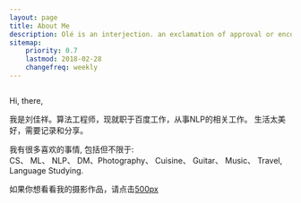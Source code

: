 ```yaml
---
layout: page
title: About Me
description: Olé is an interjection. an exclamation of approval or encouragement customary at bullfights, flamenco dancing, and other Spanish or Latin American events. noun.
sitemap:
    priority: 0.7
    lastmod: 2018-02-28
    changefreq: weekly
---
```


<p class="image left"><img src="{{ "/images/pic04.jpg" | absolute_url }}" alt="" /></p>


Hi, there,

我是刘佳祥。算法工程师，现就职于百度工作，从事NLP的相关工作。
生活太美好，需要记录和分享。

我有很多喜欢的事情, 包括但不限于:<br> 
CS、 ML、 NLP、 DM、Photography、 Cuisine、 Guitar、 Music、 Travel, Language Studying.

如果你想看看我的摄影作品，请点击[500px](https://500px.com/olenet)

<!--
### Content is Imortant
<div class="box">
  <p>
  In saying that, a one-measure fits-all approach won't do the trick with regards to content promoting. Rather, an emphasis on making remarkable, high caliber and totally genuine content that is engaging, helpful and fascinating for customers will get you the crown. From content, video and symbolism to infographics, studies, online courses and podcasts, whatever your favored content medium is, guarantee it is shareable and pertinent to your industry.
  </p>
</div>

<span class="image left"><img src="{{ "/images/pic05.jpg" | absolute_url }}" alt="" /></span>
-->

